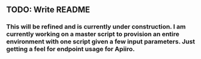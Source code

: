 ## TODO: Write README

### This will be refined and is currently under construction. I am currently working on a master script to provision an entire environment with one script given a few input parameters. Just getting a feel for endpoint usage for Apiiro.
